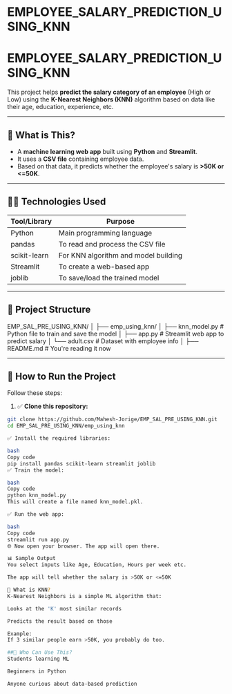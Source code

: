# EMPLOYEE_SALARY_PREDICTION_USING_KNN
# EMPLOYEE_SALARY_PREDICTION_USING_KNN

This project helps **predict the salary category of an employee** (High or Low) using the **K-Nearest Neighbors (KNN)** algorithm based on data like their age, education, experience, etc.

---

## 🔰 What is This?

- A **machine learning web app** built using **Python** and **Streamlit**.
- It uses a **CSV file** containing employee data.
- Based on that data, it predicts whether the employee's salary is **>50K or <=50K**.

---

## 🧑‍💻 Technologies Used

| Tool/Library   | Purpose                            |
|----------------|------------------------------------|
| Python         | Main programming language          |
| pandas         | To read and process the CSV file   |
| scikit-learn   | For KNN algorithm and model building |
| Streamlit      | To create a web-based app          |
| joblib         | To save/load the trained model     |

---

## 📁 Project Structure
EMP_SAL_PRE_USING_KNN/
│
├── emp_using_knn/
│ ├── knn_model.py # Python file to train and save the model
│ ├── app.py # Streamlit web app to predict salary
│ └── adult.csv # Dataset with employee info
│
├── README.md # You're reading it now

---

## 🚀 How to Run the Project

Follow these steps:

1. ✅ **Clone this repository:**

```bash
git clone https://github.com/Mahesh-Jorige/EMP_SAL_PRE_USING_KNN.git
cd EMP_SAL_PRE_USING_KNN/emp_using_knn

✅ Install the required libraries:

bash
Copy code
pip install pandas scikit-learn streamlit joblib
✅ Train the model:

bash
Copy code
python knn_model.py
This will create a file named knn_model.pkl.

✅ Run the web app:

bash
Copy code
streamlit run app.py
🌐 Now open your browser. The app will open there.

📊 Sample Output
You select inputs like Age, Education, Hours per week etc.

The app will tell whether the salary is >50K or <=50K

🤔 What is KNN?
K-Nearest Neighbors is a simple ML algorithm that:

Looks at the 'K' most similar records

Predicts the result based on those

Example:
If 3 similar people earn >50K, you probably do too.

##📌 Who Can Use This?
Students learning ML

Beginners in Python

Anyone curious about data-based prediction
